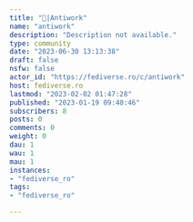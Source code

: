 ```yaml
---
title: "👔|Antiwork" 
name: "antiwork"
description: "Description not available."
type: community
date: "2023-06-30 13:13:38"
draft: false
nsfw: false
actor_id: "https://fediverse.ro/c/antiwork"
host: fediverse.ro
lastmod: "2023-02-02 01:47:28"
published: "2023-01-19 09:40:46"
subscribers: 8
posts: 0
comments: 0
weight: 0
dau: 1
wau: 1
mau: 1
instances:
- "fediverse_ro"
tags: 
- "fediverse_ro"

---
```

